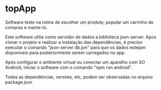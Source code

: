 # topApp
Software teste na rotina de escolher um produto, popular um carrinho de compras e mante-lo.

Este software utilia como servidor de dados a biblioteca json-server. Apos clonar o projeto e realizar a instalação das 
dependências, é preciso executar o comando "json-server db.jon" para que os dados estejam disponiveis para posteriormente serem
carregados no app.

Após configurar o ambiente virtual ou conectar um aparelho com SO Android, iniciar o software com o comando "npm run android".

Todas as dependências, versões, etc, podem ser observadas no arquivo package.json
